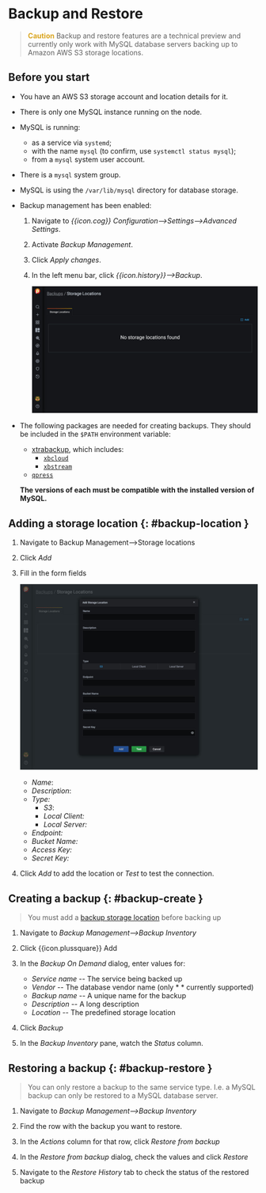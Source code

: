 # Backup and Restore

> <b style="color:goldenrod">Caution</b> Backup and restore features are a technical preview and currently only work with MySQL database servers backing up to Amazon AWS S3 storage locations.

## Before you start

- You have an AWS S3 storage account and location details for it.
- There is only one MySQL instance running on the node.
- MySQL is running:
    - as a service via `systemd`;
    - with the name `mysql` (to confirm, use `systemctl status mysql`);
    - from a `mysql` system user account.
- There is a `mysql` system group.
- MySQL is using the `/var/lib/mysql` directory for database storage.
- Backup management has been enabled:
    1. Navigate to *{{icon.cog}} Configuration-->Settings-->Advanced Settings*.
    2. Activate *Backup Management*.
    3. Click *Apply changes*.
    4. In the left menu bar, click *{{icon.history}}-->Backup*.

        ![!](../_images/PMM_Backup_Management.jpg)

- The following packages are needed for creating backups. They should be included in the `$PATH` environment variable:
    - [xtrabackup][PERCONA_XTRABACKUP], which includes:
        - [`xbcloud`][PERCONA_XBCLOUD]
        - [`xbstream`][PERCONA_XBSTREAM]
    - [`qpress`][PERCONA_QPRESS]

    **The versions of each must be compatible with the installed version of MySQL.**


## Adding a storage location {: #backup-location }

1. Navigate to Backup Management-->Storage locations
2. Click *Add*
3. Fill in the form fields

    ![!](../_images/PMM_Backup_Management_Locations_Add_Storage_Location.jpg)

    - *Name*:
    - *Description*:
    - *Type:*
        - *S3*:
        - *Local Client:*
        - *Local Server:*
    - *Endpoint:*
    - *Bucket Name:*
    - *Access Key:*
    - *Secret Key:*

4. Click *Add* to add the location or *Test* to test the connection.

## Creating a backup {: #backup-create }

> You must add a [backup storage location](#backup-location) before backing up

1. Navigate to *Backup Management-->Backup Inventory*

2. Click {{icon.plussquare}} Add

3. In the *Backup On Demand* dialog, enter values for:

    - *Service name* -- The service being backed up
    - *Vendor* -- The database vendor name (only * * currently supported)
    - *Backup name* -- A unique name for the backup
    - *Description* -- A long description
    - *Location* -- The predefined storage location

4. Click *Backup*

5. In the *Backup Inventory* pane, watch the *Status* column.


## Restoring a backup {: #backup-restore }

> You can only restore a backup to the same service type. I.e. a MySQL backup can only be restored to a MySQL database server.

1. Navigate to *Backup Management-->Backup Inventory*

2. Find the row with the backup you want to restore.

3. In the *Actions* column for that row, click *Restore from backup*

4. In the *Restore from backup* dialog, check the values and click *Restore*

5. Navigate to the *Restore History* tab to check the status of the restored backup



[PERCONA_XTRABACKUP]: https://www.percona.com/software/mysql-database/percona-xtrabackup
[PERCONA_XBCLOUD]: https://www.percona.com/doc/percona-xtrabackup/2.3/xbcloud/xbcloud.html
[PERCONA_XBSTREAM]: https://www.percona.com/doc/percona-xtrabackup/2.3/xbstream/xbstream.html
[PERCONA_QPRESS]: https://www.percona.com/doc/percona-xtrabackup/LATEST/backup_scenarios/compressed_backup.html
